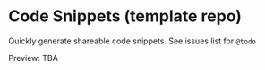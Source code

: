 # Code Snippets (template repo)

Quickly generate shareable code snippets. See issues list for `@todo`

Preview: TBA